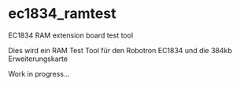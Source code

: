 # ec1834_ramtest
EC1834 RAM extension board test tool

Dies wird ein RAM Test Tool für den Robotron EC1834 und die 384kb Erweiterungskarte

Work in progress...

